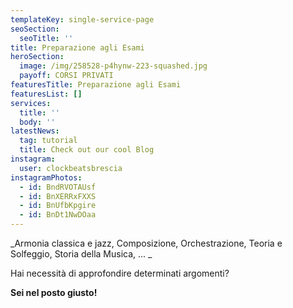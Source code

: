 ```yaml
---
templateKey: single-service-page
seoSection:
  seoTitle: ''
title: Preparazione agli Esami
heroSection:
  image: /img/258528-p4hynw-223-squashed.jpg
  payoff: CORSI PRIVATI
featuresTitle: Preparazione agli Esami
featuresList: []
services:
  title: ''
  body: ''
latestNews:
  tag: tutorial
  title: Check out our cool Blog
instagram:
  user: clockbeatsbrescia
instagramPhotos:
  - id: BndRVOTAUsf
  - id: BnXERRxFXXS
  - id: BnUfbKpgire
  - id: BnDt1NwDOaa
---
```

_Armonia classica e jazz, Composizione, Orchestrazione, Teoria e Solfeggio, Storia della Musica, ... _

Hai necessità di approfondire determinati argomenti?

**Sei nel posto giusto!**
